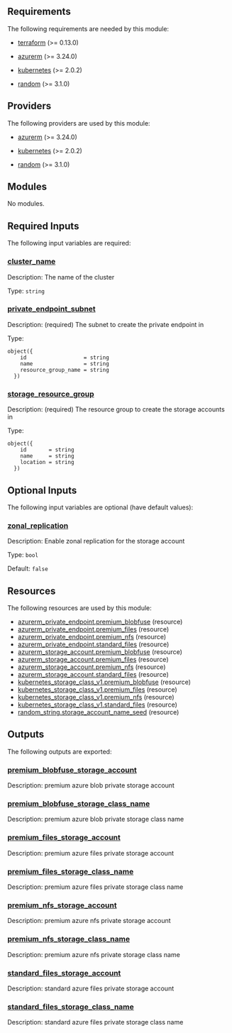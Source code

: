 <!-- BEGIN_TF_DOCS -->


## Requirements

The following requirements are needed by this module:

- <a name="requirement_terraform"></a> [terraform](#requirement\_terraform) (>= 0.13.0)

- <a name="requirement_azurerm"></a> [azurerm](#requirement\_azurerm) (>= 3.24.0)

- <a name="requirement_kubernetes"></a> [kubernetes](#requirement\_kubernetes) (>= 2.0.2)

- <a name="requirement_random"></a> [random](#requirement\_random) (>= 3.1.0)

## Providers

The following providers are used by this module:

- <a name="provider_azurerm"></a> [azurerm](#provider\_azurerm) (>= 3.24.0)

- <a name="provider_kubernetes"></a> [kubernetes](#provider\_kubernetes) (>= 2.0.2)

- <a name="provider_random"></a> [random](#provider\_random) (>= 3.1.0)

## Modules

No modules.

## Required Inputs

The following input variables are required:

### <a name="input_cluster_name"></a> [cluster\_name](#input\_cluster\_name)

Description: The name of the cluster

Type: `string`

### <a name="input_private_endpoint_subnet"></a> [private\_endpoint\_subnet](#input\_private\_endpoint\_subnet)

Description: (required) The subnet to create the private endpoint in

Type:

```hcl
object({
    id                  = string
    name                = string
    resource_group_name = string
  })
```

### <a name="input_storage_resource_group"></a> [storage\_resource\_group](#input\_storage\_resource\_group)

Description: (required) The resource group to create the storage accounts in

Type:

```hcl
object({
    id       = string
    name     = string
    location = string
  })
```

## Optional Inputs

The following input variables are optional (have default values):

### <a name="input_zonal_replication"></a> [zonal\_replication](#input\_zonal\_replication)

Description: Enable zonal replication for the storage account

Type: `bool`

Default: `false`

## Resources

The following resources are used by this module:

- [azurerm_private_endpoint.premium_blobfuse](https://registry.terraform.io/providers/hashicorp/azurerm/latest/docs/resources/private_endpoint) (resource)
- [azurerm_private_endpoint.premium_files](https://registry.terraform.io/providers/hashicorp/azurerm/latest/docs/resources/private_endpoint) (resource)
- [azurerm_private_endpoint.premium_nfs](https://registry.terraform.io/providers/hashicorp/azurerm/latest/docs/resources/private_endpoint) (resource)
- [azurerm_private_endpoint.standard_files](https://registry.terraform.io/providers/hashicorp/azurerm/latest/docs/resources/private_endpoint) (resource)
- [azurerm_storage_account.premium_blobfuse](https://registry.terraform.io/providers/hashicorp/azurerm/latest/docs/resources/storage_account) (resource)
- [azurerm_storage_account.premium_files](https://registry.terraform.io/providers/hashicorp/azurerm/latest/docs/resources/storage_account) (resource)
- [azurerm_storage_account.premium_nfs](https://registry.terraform.io/providers/hashicorp/azurerm/latest/docs/resources/storage_account) (resource)
- [azurerm_storage_account.standard_files](https://registry.terraform.io/providers/hashicorp/azurerm/latest/docs/resources/storage_account) (resource)
- [kubernetes_storage_class_v1.premium_blobfuse](https://registry.terraform.io/providers/hashicorp/kubernetes/latest/docs/resources/storage_class_v1) (resource)
- [kubernetes_storage_class_v1.premium_files](https://registry.terraform.io/providers/hashicorp/kubernetes/latest/docs/resources/storage_class_v1) (resource)
- [kubernetes_storage_class_v1.premium_nfs](https://registry.terraform.io/providers/hashicorp/kubernetes/latest/docs/resources/storage_class_v1) (resource)
- [kubernetes_storage_class_v1.standard_files](https://registry.terraform.io/providers/hashicorp/kubernetes/latest/docs/resources/storage_class_v1) (resource)
- [random_string.storage_account_name_seed](https://registry.terraform.io/providers/hashicorp/random/latest/docs/resources/string) (resource)

## Outputs

The following outputs are exported:

### <a name="output_premium_blobfuse_storage_account"></a> [premium\_blobfuse\_storage\_account](#output\_premium\_blobfuse\_storage\_account)

Description: premium azure blob private storage account

### <a name="output_premium_blobfuse_storage_class_name"></a> [premium\_blobfuse\_storage\_class\_name](#output\_premium\_blobfuse\_storage\_class\_name)

Description: premium azure blob private storage class name

### <a name="output_premium_files_storage_account"></a> [premium\_files\_storage\_account](#output\_premium\_files\_storage\_account)

Description: premium azure files private storage account

### <a name="output_premium_files_storage_class_name"></a> [premium\_files\_storage\_class\_name](#output\_premium\_files\_storage\_class\_name)

Description: premium azure files private storage class name

### <a name="output_premium_nfs_storage_account"></a> [premium\_nfs\_storage\_account](#output\_premium\_nfs\_storage\_account)

Description: premium azure nfs private storage account

### <a name="output_premium_nfs_storage_class_name"></a> [premium\_nfs\_storage\_class\_name](#output\_premium\_nfs\_storage\_class\_name)

Description: premium azure nfs private storage class name

### <a name="output_standard_files_storage_account"></a> [standard\_files\_storage\_account](#output\_standard\_files\_storage\_account)

Description: standard azure files private storage account

### <a name="output_standard_files_storage_class_name"></a> [standard\_files\_storage\_class\_name](#output\_standard\_files\_storage\_class\_name)

Description: standard azure files private storage class name


<!-- END_TF_DOCS -->
